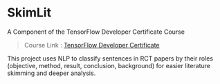 # SkimLit
A Component of the TensorFlow Developer Certificate Course
> Course Link : [TensorFlow Developer Certificate](https://www.udemy.com/share/104ssS3@qr2xIEbG8LOqfGgHfmw-a2Z6r_d_6_olkS5hKSmVWT23wYDJNTbD82qAAoaJss-SKQ==/)

This project uses NLP to classify sentences in RCT papers by their roles (objective, method, result, conclusion, background) for easier literature skimming and deeper analysis.
